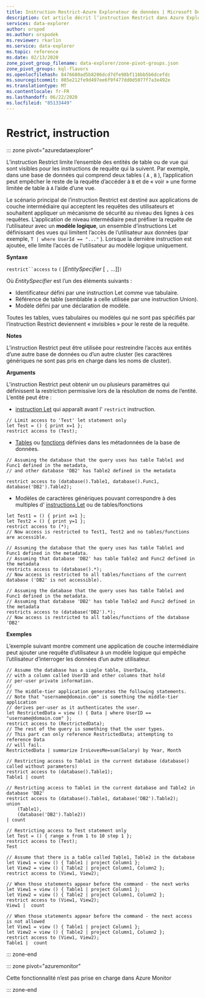 ```yaml
---
title: Instruction Restrict-Azure Explorateur de données | Microsoft Docs
description: Cet article décrit l’instruction Restrict dans Azure Explorateur de données.
services: data-explorer
author: orspod
ms.author: orspodek
ms.reviewer: rkarlin
ms.service: data-explorer
ms.topic: reference
ms.date: 02/13/2020
zone_pivot_group_filename: data-explorer/zone-pivot-groups.json
zone_pivot_groups: kql-flavors
ms.openlocfilehash: 8476680ad5b8206dcd7dfe98bf116bb5b6dcefdc
ms.sourcegitcommit: 085e212fe9d497ee6f9f477dd0d5077f7a3e492e
ms.translationtype: MT
ms.contentlocale: fr-FR
ms.lasthandoff: 06/22/2020
ms.locfileid: "85133449"
---
```

# <a name="restrict-statement"></a>Restrict, instruction

::: zone pivot="azuredataexplorer"

L’instruction Restrict limite l’ensemble des entités de table ou de vue qui sont visibles pour les instructions de requête qui la suivent. Par exemple, dans une base de données qui comprend deux tables ( `A` , `B` ), l’application peut empêcher le reste de la requête d’accéder à `B` et de « voir » une forme limitée de table à `A` l’aide d’une vue.

Le scénario principal de l’instruction Restrict est destiné aux applications de couche intermédiaire qui acceptent les requêtes des utilisateurs et souhaitent appliquer un mécanisme de sécurité au niveau des lignes à ces requêtes. L’application de niveau intermédiaire peut préfixer la requête de l’utilisateur avec un **modèle logique**, un ensemble d’instructions Let définissant des vues qui limitent l’accès de l’utilisateur aux données (par exemple, `T | where UserId == "..."` ). Lorsque la dernière instruction est ajoutée, elle limite l’accès de l’utilisateur au modèle logique uniquement.

**Syntaxe**

`restrict``access` `to` `(` [*EntitySpecifier* [ `,` ...]]`)`

Où *EntitySpecifier* est l’un des éléments suivants :
* Identificateur défini par une instruction Let comme vue tabulaire.
* Référence de table (semblable à celle utilisée par une instruction Union).
* Modèle défini par une déclaration de modèle.

Toutes les tables, vues tabulaires ou modèles qui ne sont pas spécifiés par l’instruction Restrict deviennent « invisibles » pour le reste de la requête. 

**Notes**

L’instruction Restrict peut être utilisée pour restreindre l’accès aux entités d’une autre base de données ou d’un autre cluster (les caractères génériques ne sont pas pris en charge dans les noms de cluster).

**Arguments**

L’instruction Restrict peut obtenir un ou plusieurs paramètres qui définissent la restriction permissive lors de la résolution de noms de l’entité. L’entité peut être :
- [instruction Let](./letstatement.md) qui apparaît avant l' `restrict` instruction. 

```kusto
// Limit access to 'Test' let statement only
let Test = () { print x=1 };
restrict access to (Test);
```

- [Tables](../management/tables.md) ou [fonctions](../management/functions.md) définies dans les métadonnées de la base de données.

```kusto
// Assuming the database that the query uses has table Table1 and Func1 defined in the metadata, 
// and other database 'DB2' has Table2 defined in the metadata
 
restrict access to (database().Table1, database().Func1, database('DB2').Table2);
```

- Modèles de caractères génériques pouvant correspondre à des multiples d' [instructions Let](./letstatement.md) ou de tables/fonctions  

```kusto
let Test1 = () { print x=1 };
let Test2 = () { print y=1 };
restrict access to (*);
// Now access is restricted to Test1, Test2 and no tables/functions are accessible.

// Assuming the database that the query uses has table Table1 and Func1 defined in the metadata.
// Assuming that database 'DB2' has table Table2 and Func2 defined in the metadata
restricts access to (database().*);
// Now access is restricted to all tables/functions of the current database ('DB2' is not accessible).

// Assuming the database that the query uses has table Table1 and Func1 defined in the metadata.
// Assuming that database 'DB2' has table Table2 and Func2 defined in the metadata
restricts access to (database('DB2').*);
// Now access is restricted to all tables/functions of the database 'DB2'
```


**Exemples**

L’exemple suivant montre comment une application de couche intermédiaire peut ajouter une requête d’utilisateur à un modèle logique qui empêche l’utilisateur d’interroger les données d’un autre utilisateur.

```kusto
// Assume the database has a single table, UserData,
// with a column called UserID and other columns that hold
// per-user private information.
//
// The middle-tier application generates the following statements.
// Note that "username@domain.com" is something the middle-tier application
// derives per-user as it authenticates the user.
let RestrictedData = view () { Data | where UserID == "username@domain.com" };
restrict access to (RestrictedData);
// The rest of the query is something that the user types.
// This part can only reference RestrictedData; attempting to reference Data
// will fail.
RestrictedData | summarize IrsLovesMe=sum(Salary) by Year, Month
```

```kusto
// Restricting access to Table1 in the current database (database() called without parameters)
restrict access to (database().Table1);
Table1 | count

// Restricting access to Table1 in the current database and Table2 in database 'DB2'
restrict access to (database().Table1, database('DB2').Table2);
union 
    (Table1),
    (database('DB2').Table2))
| count

// Restricting access to Test statement only
let Test = () { range x from 1 to 10 step 1 };
restrict access to (Test);
Test
 
// Assume that there is a table called Table1, Table2 in the database
let View1 = view () { Table1 | project Column1 };
let View2 = view () { Table2 | project Column1, Column2 };
restrict access to (View1, View2);
 
// When those statements appear before the command - the next works
let View1 = view () { Table1 | project Column1 };
let View2 = view () { Table2 | project Column1, Column2 };
restrict access to (View1, View2);
View1 |  count
 
// When those statements appear before the command - the next access is not allowed
let View1 = view () { Table1 | project Column1 };
let View2 = view () { Table2 | project Column1, Column2 };
restrict access to (View1, View2);
Table1 |  count
```

::: zone-end

::: zone pivot="azuremonitor"

Cette fonctionnalité n’est pas prise en charge dans Azure Monitor

::: zone-end

